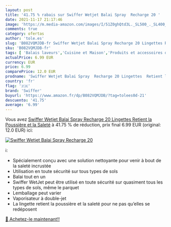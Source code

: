 ```yaml
---
layout: post
title: '41.75 % rabais sur Swiffer Wetjet Balai Spray  Recharge 20 '
date: 2021-11-17 21:17:46
image: 'https://m.media-amazon.com/images/I/51Z0ghQtd3L._SL500_._SL400_.jpg'
comments: true
category: ofertas
author: 'tole.es'
slug: 'B082VQMJDB-fr Swiffer Wetjet Balai Spray Recharge 20 Lingettes Retient...'
sku: 'B082VQMJDB-fr'
tags: [ 'Balais laveurs','Cuisine et Maison','Produits et accessoires de nettoyage','swiffer', ]
actualPrice: 6.99 EUR
currency: EUR
price: 6.99
comparePrice: 12.0 EUR
prodname: 'Swiffer Wetjet Balai Spray  Recharge 20 Lingettes  Retient la Poussière et la Saleté'
country: 'fr'
flag: '🇫🇷'
brand: 'Swiffer'
buyurl: 'https://www.amazon.fr/dp/B082VQMJDB/?tag=tolees0d-21'
descuento: '41.75'
average: '6.99'
---
```


Vous avez [Swiffer Wetjet Balai Spray  Recharge 20 Lingettes  Retient la Poussière et la Saleté](https://www.amazon.fr/dp/B082VQMJDB/?tag=tolees0d-21)  à  41.75 % de réduction, prix final  6.99 EUR (original: 12.0 EUR) ici:

[![Swiffer Wetjet Balai Spray  Recharge 20 ](https://m.media-amazon.com/images/I/51Z0ghQtd3L._SL500_._SL400_.jpg)](https://www.amazon.fr/dp/B082VQMJDB/?tag=tolees0d-21)

ℹ️:

- Spécialement conçu avec une solution nettoyante pour venir à bout de la saleté incrustée
- Utilisation en toute sécurité sur tous types de sols
- Balai tout en un
- Swiffer WetJet peut être utilisé en toute sécurité sur quasiment tous les types de sols, même le parquet
- Lemballage peut varier
- Vaporisateur à double-jet
- La lingette retient la poussière et la saleté pour ne pas qu’elles se redéposent

[🛒 Achetez-le maintenant!!](https://www.amazon.fr/dp/B082VQMJDB/?tag=tolees0d-21)
